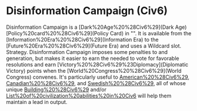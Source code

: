 # Disinformation Campaign (Civ6)

Disinformation Campaign is a [Dark%20Age%20%28Civ6%29](Dark Age) [Policy%20card%20%28Civ6%29](Policy Card) in "". It is available from the [Information%20Era%20%28Civ6%29](Information Era) to the [Future%20Era%20%28Civ6%29](Future Era) and uses a Wildcard slot.
Strategy.
Disinformation Campaign imposes some penalties to and generation, but makes it easier to earn the needed to vote for favorable resolutions and earn [Victory%20%28Civ6%29%23Diplomacy](Diplomatic Victory) points when the [World%20Congress%20%28Civ6%29](World Congress) convenes. It's particularly useful to [American%20%28Civ6%29](America), [Canadian%20%28Civ6%29](Canada), and [Swedish%20%28Civ6%29](Sweden), all of whose unique [Building%20%28Civ6%29](buildings) and/or [List%20of%20civilization%20abilities%20in%20Civ6](abilities) will help them maintain a lead in output.